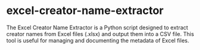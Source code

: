 # excel-creator-name-extractor
The Excel Creator Name Extractor is a Python script designed to extract creator names from Excel files (.xlsx) and output them into a CSV file. This tool is useful for managing and documenting the metadata of Excel files.

